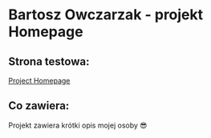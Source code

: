# Bartosz Owczarzak - projekt Homepage
## Strona testowa:

[Project Homepage](https://barteksbr.github.io/O-MNIE)

## Co zawiera:
Projekt zawiera krótki opis mojej osoby 😎
